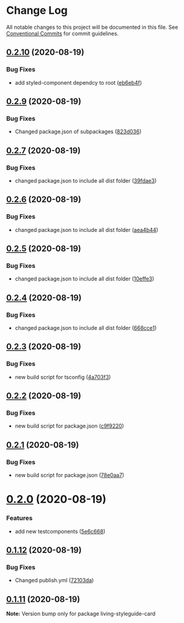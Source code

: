 # Change Log

All notable changes to this project will be documented in this file.
See [Conventional Commits](https://conventionalcommits.org) for commit guidelines.

## [0.2.10](https://github.com/julianiff/living-styleguide/compare/v0.2.9...v0.2.10) (2020-08-19)


### Bug Fixes

* add styled-component dependcy to root ([eb6eb4f](https://github.com/julianiff/living-styleguide/commit/eb6eb4f8bbc741a0d96f3aa4915b7ce8ff520253))





## [0.2.9](https://github.com/julianiff/living-styleguide/compare/v0.2.8...v0.2.9) (2020-08-19)


### Bug Fixes

* Changed package.json of subpackages ([823d036](https://github.com/julianiff/living-styleguide/commit/823d03667fd077577e5025a9cbf9dab297bc17e6))





## [0.2.7](https://github.com/julianiff/living-styleguide/compare/v0.2.6...v0.2.7) (2020-08-19)


### Bug Fixes

* changed package.json to include all dist folder ([39fdae3](https://github.com/julianiff/living-styleguide/commit/39fdae3edac3704527660e970a7a51ff495d5305))





## [0.2.6](https://github.com/julianiff/living-styleguide/compare/v0.2.5...v0.2.6) (2020-08-19)


### Bug Fixes

* changed package.json to include all dist folder ([aea4b44](https://github.com/julianiff/living-styleguide/commit/aea4b4417ccf709cd0e608c38fb209aa260e084d))





## [0.2.5](https://github.com/julianiff/living-styleguide/compare/v0.2.4...v0.2.5) (2020-08-19)


### Bug Fixes

* changed package.json to include all dist folder ([10effe3](https://github.com/julianiff/living-styleguide/commit/10effe396cfcd655bddb207387e2f9b4d20de9cf))





## [0.2.4](https://github.com/julianiff/living-styleguide/compare/v0.2.3...v0.2.4) (2020-08-19)


### Bug Fixes

* changed package.json to include all dist folder ([668cce1](https://github.com/julianiff/living-styleguide/commit/668cce1d6c26377194d3699811a965aca2ccee88))





## [0.2.3](https://github.com/julianiff/living-styleguide/compare/v0.2.2...v0.2.3) (2020-08-19)


### Bug Fixes

* new build script for tsconfig ([4a703f3](https://github.com/julianiff/living-styleguide/commit/4a703f3792092d74e1bb1533c3e40155ef0d5c1e))





## [0.2.2](https://github.com/julianiff/living-styleguide/compare/v0.2.1...v0.2.2) (2020-08-19)


### Bug Fixes

* new build script for package.json ([c9f9220](https://github.com/julianiff/living-styleguide/commit/c9f9220dc6765da7e96c2f3938cf1be03cf8f2ff))





## [0.2.1](https://github.com/julianiff/living-styleguide/compare/v0.2.0...v0.2.1) (2020-08-19)


### Bug Fixes

* new build script for package.json ([78e0aa7](https://github.com/julianiff/living-styleguide/commit/78e0aa7e90853891a6f52061ec40fffb1177416b))





# [0.2.0](https://github.com/julianiff/living-styleguide/compare/v0.1.12...v0.2.0) (2020-08-19)


### Features

* add new testcomponents ([5e6c668](https://github.com/julianiff/living-styleguide/commit/5e6c668e60949fff33326b543922b45aa7094dbb))





## [0.1.12](https://github.com/julianiff/living-styleguide/compare/v0.1.11...v0.1.12) (2020-08-19)


### Bug Fixes

* Changed publish.yml ([72103da](https://github.com/julianiff/living-styleguide/commit/72103da913c78ffc4fbb644c9be75db8e99c9356))





## [0.1.11](https://github.com/julianiff/living-styleguide/compare/v0.1.10...v0.1.11) (2020-08-19)

**Note:** Version bump only for package living-styleguide-card
